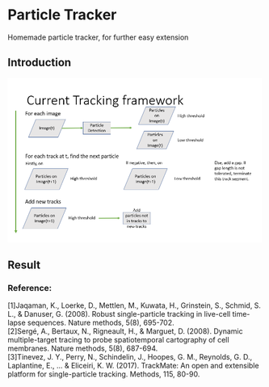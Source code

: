 # Particle Tracker 
Homemade particle tracker, for further easy extension
## Introduction
![image](https://github.com/ZXY1231/ParticleTracker/blob/master/images/TrackingFlow.PNG)

## Result



### Reference:  
[1]Jaqaman, K., Loerke, D., Mettlen, M., Kuwata, H., Grinstein, S., Schmid, S. L., & Danuser, G. (2008). Robust single-particle tracking in live-cell time-lapse sequences. Nature methods, 5(8), 695-702.  
[2]Sergé, A., Bertaux, N., Rigneault, H., & Marguet, D. (2008). Dynamic multiple-target tracing to probe spatiotemporal cartography of cell membranes. Nature methods, 5(8), 687-694.  
[3]Tinevez, J. Y., Perry, N., Schindelin, J., Hoopes, G. M., Reynolds, G. D., Laplantine, E., ... & Eliceiri, K. W. (2017). TrackMate: An open and extensible platform for single-particle tracking. Methods, 115, 80-90.
